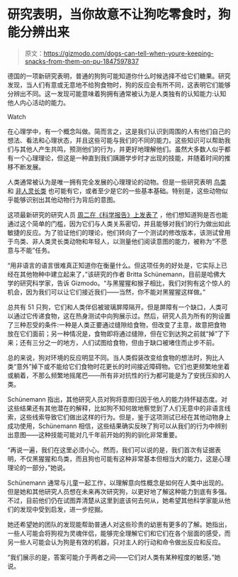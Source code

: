 # 研究表明，当你故意不让狗吃零食时，狗能分辨出来

> 原文：<https://gizmodo.com/dogs-can-tell-when-youre-keeping-snacks-from-them-on-pu-1847597837>

德国的一项新研究表明，普通的狗狗可能知道你什么时候选择不给它们糖果。研究发现，当人们有意或无意地不给狗食物时，狗的反应会有所不同，这表明它们能够分辨出不同。这一发现可能意味着狗拥有通常被认为是人类独有的认知能力:认知他人内心活动的能力。

Watch

在心理学中，有一个概念叫做。简而言之，这是我们认识到周围的人有他们自己的想法、看法和心理状态，并且这些可能与我们的不同的能力。这些知识可以帮助我们与其他人产生共鸣，预测他们的行为，并更好地理解他们。虽然大多数人似乎都有一个心理理论，但这是一种直到我们蹒跚学步时才出现的技能，并随着时间的推移不断发展。

人类通常被认为是唯一拥有完全发展的心理理论的动物。但是一些研究表明 [鸟类](https://www.newscientist.com/article/2076025-ravens-fear-of-unseen-snoopers-hints-they-have-theory-of-mind/#:~:text=It's%20the%20strongest%20evidence%20yet,want%20to%20steal%20their%20food.) 和 [非人灵长类](https://www.discoverwildlife.com/news/theory-of-mind-demonstrated-great-apes/#:~:text=A%20new%20study%20in%20PNAS,are%20different%20to%20their%20own.) 也可能有它，或者至少是它的一些基本基础。特别是，这些动物似乎能够识别出其他动物行为背后的意图。

这项最新研究的研究人员 [周二在《科学报告》上发表了](https://www.nature.com/articles/s41598-021-94374-3) ，他们想知道狗是否也能通过这个简单的门槛，因为它们与人类关系密切，并且能够对我们的行为做出如此敏捷的反应。为了验证他们的理论，他们转向了一个测试的修改版本，该测试曾用于鸟类、非人类灵长类动物和年轻人，以测量他们阅读意图的能力，被称为“不愿意与不能”任务。

“用非语言的语言很难真正知道你在衡量什么。但这项任务的好处是，它实际上已经在其他物种中建立起来了，”该研究的作者 Britta Schünemann，目前是哈佛大学的研究科学家，告诉 Gizmodo。“与黑猩猩和猴子相比，我们对狗有这个惊人的机会，因为我们可以让它们接近我们——当然，你不能对黑猩猩这样做。”

总共有 51 只狗，它们和人类伴侣被玻璃屏障隔开。但是屏障有一个缺口，人类可以通过它传递食物，这在热身测试中向狗展示过。然后，研究人员为所有的狗设置了三种忍受的条件:一种是人类正要通过缝隙给食物，但改变了主意，故意把食物放在它们面前；另一种情况是，食物即将通过缝隙，但在它到达狗之前就“掉”了下来；还有三分之一的地方，人们试图给食物，但由于缺口被堵住而止步不前。

总的来说，狗对环境的反应明显不同。当人类假装改变给食物的想法时，狗比人类“意外”掉下或不能给它们食物时花更长的时间接近障碍物。它们也更频繁地坐着或躺着，不那么频繁地摇尾巴——所有非对抗性的行为都可能是为了安抚压抑的人类。

Schünemann 指出，其他研究人员对狗将意图归因于他人的能力持怀疑态度。对这些结果还有其他潜在的解释，比如狗不知何故地察觉到了人们无意中的非语言线索，这些线索导致它们做出这样的行为。但是，鉴于这项测试已经在其他动物身上成功使用，Schünemann 相信，这些结果确实反映了狗可以从我们的行为中辨别出意图——这种技能可能对几千年前开始的狗的驯化非常重要。

“再说一遍，我们在这里必须小心。然而，我们可以说的是，我们首次有证据表明，不仅黑猩猩和鸟类，而且狗也可能有这种非常基本但相当大的能力，这是心理理论的一部分，”她说。

Schünemann 通常与儿童一起工作，以理解意向性概念是如何在人类中出现的。但是她和其他研究人员想在未来再次研究狗，以更好地了解这种能力到底有多强。不过，目前他们仍在试图弄清楚从这里到底该何去何从，她希望其他科学家能从他们的发现中受到启发，进一步挖掘。

她还希望她的团队的发现能帮助普通人对这些珍贵的幼崽有更多的了解。她指出，一些人可能会将狗视为灵魂伴侣，能够完全理解它们和它们在各个层面的感受，而另一些人可能会认为狗是有效的机器，只对主人的行动和命令做出反应和反应。

“我们展示的是，答案可能介于两者之间——它们对人类有某种程度的敏感，”她说。